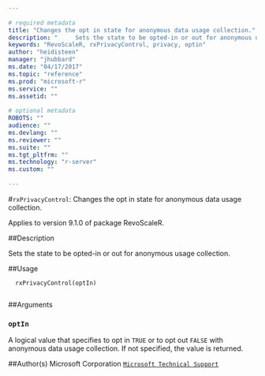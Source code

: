 ```yaml
--- 
 
# required metadata 
title: "Changes the opt in state for anonymous data usage collection." 
description: "     Sets the state to be opted-in or out for anonymous usage collection. " 
keywords: "RevoScaleR, rxPrivacyControl, privacy, optin" 
author: "heidisteen" 
manager: "jhubbard" 
ms.date: "04/17/2017" 
ms.topic: "reference" 
ms.prod: "microsoft-r" 
ms.service: "" 
ms.assetid: "" 
 
# optional metadata 
ROBOTS: "" 
audience: "" 
ms.devlang: "" 
ms.reviewer: "" 
ms.suite: "" 
ms.tgt_pltfrm: "" 
ms.technology: "r-server" 
ms.custom: "" 
 
--- 
```

 
 
 #`rxPrivacyControl`: Changes the opt in state for anonymous data usage collection.

 Applies to version 9.1.0 of package RevoScaleR.
 
 ##Description
 
Sets the state to be opted-in or out for anonymous usage collection.
 
 
 ##Usage

```   
  rxPrivacyControl(optIn)
 
```
 
 ##Arguments

   
    
 ### `optIn`
 A logical value that specifies to opt in `TRUE` or to opt out `FALSE` with anonymous data usage collection. If not specified, the value is returned. 
  
 
 
 ##Author(s)
 Microsoft Corporation [`Microsoft Technical Support`](https://go.microsoft.com/fwlink/?LinkID=698556&clcid=0x409)
 
 
 
 
